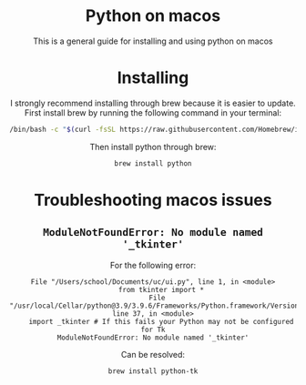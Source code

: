 <div align="center">

# Python on macos

This is a general guide for installing and using python on macos

<div>

# Installing

I strongly recommend installing through brew because it is easier to update. First install brew by running the following command in your terminal:

```sh
/bin/bash -c "$(curl -fsSL https://raw.githubusercontent.com/Homebrew/install/HEAD/install.sh)"
```

Then install python through brew:

```sh
brew install python
```

# Troubleshooting macos issues

## `ModuleNotFoundError: No module named '_tkinter'`

For the following error:

```
File "/Users/school/Documents/uc/ui.py", line 1, in <module>
    from tkinter import *
  File "/usr/local/Cellar/python@3.9/3.9.6/Frameworks/Python.framework/Versions/3.9/lib/python3.9/tkinter/__init__.py", line 37, in <module>
    import _tkinter # If this fails your Python may not be configured for Tk
ModuleNotFoundError: No module named '_tkinter'
```

Can be resolved:

```sh
brew install python-tk
```
